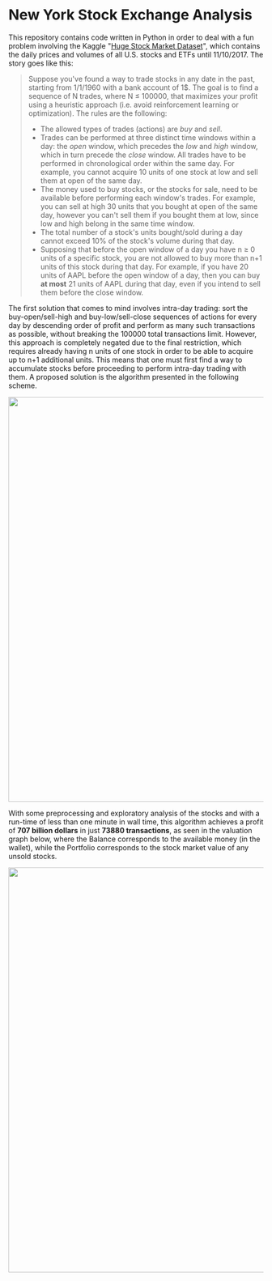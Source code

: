 # New York Stock Exchange Analysis

This repository contains code written in Python in order to deal with a fun problem involving the Kaggle "[Huge Stock Market Dataset](https://www.kaggle.com/borismarjanovic/price-volume-data-for-all-us-stocks-etfs/version/3)", which contains the daily prices and volumes of all U.S. stocks and ETFs until 11/10/2017. The story goes like this:

> Suppose you've found a way to trade stocks in any date in the past, starting from 1/1/1960 with a bank account of 1$. The goal is to find a sequence of N trades, where N ≤ 100000, that maximizes your profit using a heuristic approach (i.e. avoid reinforcement learning or optimization). The rules are the following:
> - The allowed types of trades (actions) are *buy* and *sell*.
> - Trades can be performed at three distinct time windows within a day: the *open* window, which precedes the *low* and *high* window, which in turn precede the *close* window. All trades have to be performed in chronological order within the same day. For example, you cannot acquire 10 units of one stock at low and sell them at open of the same day.
> - The money used to buy stocks, or the stocks for sale, need to be available before performing each window's trades. For example, you can sell at high 30 units that you bought at open of the same day, however you can't sell them if you bought them at low, since low and high belong in the same time window.
> - The total number of a stock's units bought/sold during a day cannot exceed 10% of the stock's volume during that day.
> - Supposing that before the open window of a day you have n ≥ 0 units of a specific stock, you are not allowed to buy more than n+1 units of this stock during that day. For example, if you have 20 units of AAPL before the open window of a day, then you can buy **at most** 21 units of AAPL during that day, even if you intend to sell them before the close window.

The first solution that comes to mind involves intra-day trading: sort the buy-open/sell-high and buy-low/sell-close sequences of actions for every day by descending order of profit and perform as many such transactions as possible, without breaking the 100000 total transactions limit. However, this approach is completely negated due to the final restriction, which requires already having n units of one stock in order to be able to acquire up to n+1 additional units. This means that one must first find a way to accumulate stocks before proceeding to perform intra-day trading with them. A proposed solution is the algorithm presented in the following scheme.

<p align="center">
  <img src="https://srigas.me/github/stocks-scheme.png" width="800" />
</p>

With some preprocessing and exploratory analysis of the stocks and with a run-time of less than one minute in wall time, this algorithm achieves a profit of **707 billion dollars** in just **73880 transactions**, as seen in the valuation graph below, where the Balance corresponds to the available money (in the wallet), while the Portfolio corresponds to the stock market value of any unsold stocks.

<p align="center">
  <img src="https://srigas.me/github/stocks-valuation.png" width="800" />
</p>
